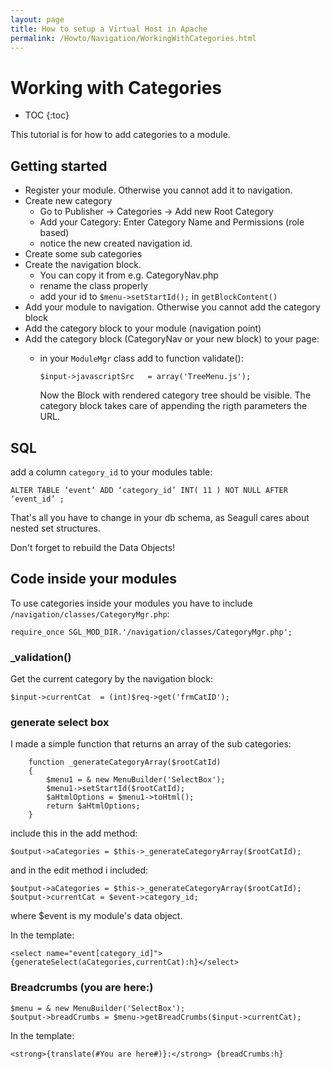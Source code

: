 ```yaml
---
layout: page
title: How to setup a Virtual Host in Apache
permalink: /Howto/Navigation/WorkingWithCategories.html
---
```


<!-- Name: Howto/Navigation/WorkingWithCategories -->
<!-- Version: 3 -->
<!-- Last-Modified: 2006/08/09 15:30:05 -->
<!-- Author: demian -->
# Working with Categories
* TOC
{:toc}

This tutorial is for how to add categories to a module.

## Getting started
  * Register your module. Otherwise you cannot add it to navigation.
  * Create new category
	* Go to Publisher -\> Categories -\> Add new Root Category
	* Add your Category: Enter Category Name and Permissions (role based)
	* notice the new created navigation id.
  * Create some sub categories 
  * Create the navigation block. 
	* You can copy it from e.g. CategoryNav.php
	* rename the class properly
	* add your id to `$menu->setStartId();` in `getBlockContent()`
  * Add your module to navigation. Otherwise you cannot add the category block
  * Add the category block to your module (navigation point)
  * Add the category block (CategoryNav or your new block) to your page:
	* in your `ModuleMgr` class add to function validate():
		  
	  `$input->javascriptSrc   = array('TreeMenu.js');`

	  Now the Block with rendered category tree should be visible.
	  The category block takes care of appending the rigth parameters the URL.

## SQL
add a column `category_id` to your modules table:

`ALTER TABLE ‘event’ ADD ‘category_id’ INT( 11 ) NOT NULL AFTER ‘event_id’ ;`

That's all you have to change in your db schema, as Seagull cares about nested set structures.

Don't forget to rebuild the Data Objects!

## Code inside your modules
To use categories inside your modules you have to include `/navigation/classes/CategoryMgr.php`:

	require_once SGL_MOD_DIR.'/navigation/classes/CategoryMgr.php';

### \_validation()
Get the current category by the navigation block:

	$input->currentCat  = (int)$req->get('frmCatID');

### generate select box
I made a simple function that returns an array of the sub categories:

	    function _generateCategoryArray($rootCatId)
	    {
	        $menu1 = & new MenuBuilder('SelectBox');
	        $menu1->setStartId($rootCatId);
	        $aHtmlOptions = $menu1->toHtml();
	        return $aHtmlOptions;
	    }

include this in the add method:

	$output->aCategories = $this->_generateCategoryArray($rootCatId);


and in the edit method i included:

	$output->aCategories = $this->_generateCategoryArray($rootCatId);
	$output->currentCat = $event->category_id;
where $event is my module's data object.

In the template:

	<select name="event[category_id]">{generateSelect(aCategories,currentCat):h}</select>



### Breadcrumbs (you are here:)

	$menu = & new MenuBuilder('SelectBox');
	$output->breadCrumbs = $menu->getBreadCrumbs($input->currentCat);

In the template:

	<strong>{translate(#You are here#)}:</strong> {breadCrumbs:h}